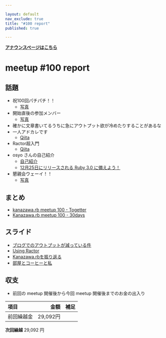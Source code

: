 ```yaml
---

layout: default
nav_exclude: true
title: "#100 report"
published: true

---
```


<div style="text-align: left;"><a href="./"><strong>アナウンスページはこちら</strong></a></div>

# meetup #100 report

## 話題

* 祝100回パチパチ！！
  + [写真](https://30d.jp/kzrb/90/photo/1)
* 開始直後の参加メンバー
  + [写真](https://30d.jp/kzrb/90/photo/3)
* 確かに文章書いてるうちに急にアウトプット欲が冷めたりすることがあるな
* 一人アドカレです
  + [Qiita](https://qiita.com/advent-calendar/2020/bugs_ruby)
* Ractor超入門
  + [Qiita](https://qiita.com/S_H_/items/f9d1917fda770bcdbe2a)
* osyo さんの自己紹介
  + [自己紹介](https://gist.github.com/osyo-manga/89e763bb7cb6ad57b55d5ce54e010980)
  + [12月25日にリリースされる Ruby 3.0 に備えよう！](https://speakerdeck.com/osyo/12yue-25ri-niririsusareru-ruby-3-dot-0-nibei-eyou)
* 懇親会ウェーイ！！
  + [写真](https://30d.jp/kzrb/90/photo/15)

## まとめ

<!-- Togetter, 30days のリンクをいれる -->

* [kanazawa.rb meetup 100 - Togetter](https://togetter.com/li/1640301)
* [Kanazawa.rb meetup 100 - 30days](https://30d.jp/kzrb/90)

## スライド

* [ブログでのアウトプットが減っている件](https://speakerdeck.com/takayukiatkwsk/what-long-intervals-my-blog-posts-have)
* [Using Ractor](https://speakerdeck.com/kunitoo/using-ractor)
* [Kanazawa.rbを振り返る](https://speakerdeck.com/ryuseinomi/kanazawa-dot-rbwozhen-rifan-ru-9ced94c7-6e7a-4465-99d5-2bc2ddf95733)
* [部屋とコーヒーと私](https://speakerdeck.com/sat/bu-wu-tokohitosi)

## 収支

* 前回の meetup 開催後から今回 meetup 開催後までのお金の出入り

|項目                           |金額         |補足                                               |
|:------------------------------|------------:|:--------------------------------------------------|
| 前回繰越金                    |    29,092円 |                                                   |

**次回繰越**  29,092 円